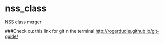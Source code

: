 # nss_class
NSS class merger



###Check out this link for git in the terminal
http://rogerdudler.github.io/git-guide/
